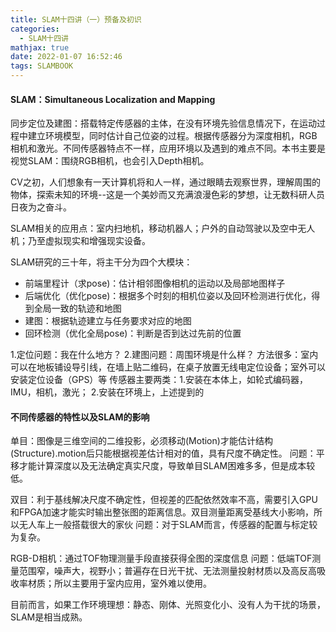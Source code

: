 ```yaml
---
title: SLAM十四讲（一）预备及初识
categories:
  - SLAM十四讲
mathjax: true
date: 2022-01-07 16:52:46
tags: SLAMBOOK
---
```


#### SLAM：Simultaneous Localization and Mapping
同步定位及建图：搭载特定传感器的主体，在没有环境先验信息情况下，在运动过程中建立环境模型，同时估计自己位姿的过程。根据传感器分为深度相机，RGB相机和激光。不同传感器特点不一样，应用环境以及遇到的难点不同。本书主要是视觉SLAM：围绕RGB相机，也会引入Depth相机。

CV之初，人们想象有一天计算机将和人一样，通过眼睛去观察世界，理解周围的物体，探索未知的环境--这是一个美妙而又充满浪漫色彩的梦想，让无数科研人员日夜为之奋斗。

SLAM相关的应用点：室内扫地机，移动机器人；户外的自动驾驶以及空中无人机；乃至虚拟现实和增强现实设备。

SLAM研究的三十年，将主干分为四个大模块：
- 前端里程计（求pose)：估计相邻图像相机的运动以及局部地图样子
- 后端优化（优化pose)：根据多个时刻的相机位姿以及回环检测进行优化，得到全局一致的轨迹和地图
- 建图：根据轨迹建立与任务要求对应的地图
- 回环检测（优化全局pose)：判断是否到达过先前的位置

1.定位问题：我在什么地方？
2.建图问题：周围环境是什么样？
方法很多：室内可以在地板铺设导引线，在墙上贴二维码，在桌子放置无线电定位设备；室外可以安装定位设备（GPS）等
传感器主要两类：1.安装在本体上，如轮式编码器，IMU，相机，激光； 2.安装在环境上，上述提到的

#### 不同传感器的特性以及SLAM的影响
单目：图像是三维空间的二维投影，必须移动(Motion)才能估计结构(Structure).motion后只能根据视差估计相对的值，具有尺度不确定性。
问题：平移才能计算深度以及无法确定真实尺度，导致单目SLAM困难多多，但是成本较低。

双目：利于基线解决尺度不确定性，但视差的匹配依然效率不高，需要引入GPU和FPGA加速才能实时输出整张图的距离信息。双目测量距离受基线大小影响，所以无人车上一般搭载很大的家伙
问题：对于SLAM而言，传感器的配置与标定较为复杂。

RGB-D相机：通过TOF物理测量手段直接获得全图的深度信息
问题：低端TOF测量范围窄，噪声大，视野小；普遍存在日光干扰、无法测量投射材质以及高反高吸收率材质；所以主要用于室内应用，室外难以使用。

目前而言，如果工作环境理想：静态、刚体、光照变化小、没有人为干扰的场景，SLAM是相当成熟。















